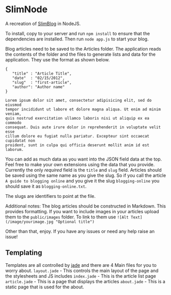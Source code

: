SlimNode
========

A recreation of [SlimBlog](https://github.com/davidsivocha/slimblog) in NodeJS.

To install, copy to your server and run `npm install` to ensure that the dependencies are installed. Then run `node app.js` to start your blog.

Blog articles need to be saved to the Articles folder. The application reads the contents of the folder and the files to generate lists and data for the application. They use the format as shown below.

	{
	   "title" : "Article Title",
	   "date"  : "02/15/2012",
	   "slug"  : "first-article",
	   "author": "Author name"
	}

	Lorem ipsum dolor sit amet, consectetur adipisicing elit, sed do eiusmod
	tempor incididunt ut labore et dolore magna aliqua. Ut enim ad minim veniam,
	quis nostrud exercitation ullamco laboris nisi ut aliquip ex ea commodo
	consequat. Duis aute irure dolor in reprehenderit in voluptate velit esse
	cillum dolore eu fugiat nulla pariatur. Excepteur sint occaecat cupidatat non
	proident, sunt in culpa qui officia deserunt mollit anim id est laborum.

You can add as much data as you want into the JSON field data at the top. Feel free to make your own extensions using the data that you provide.
Currently the only _required_ field is the `title` and `slug` field. Articles should be saved using the same name as you give the slug. So if you call the article `A guide to blogging online` and you give it the slug `blogging-online` you should save it as `blogging-online.txt`. 

The slugs are identifiers to point at the file.

Additional notes:
The blog articles should be constructed in Markdown. This provides formatting. 
If you want to include images in your articles upload them to the `public/images` folder. To link to them use `![Alt Text](/image/yourimage.jpg "Optional title")` 

Other than that, enjoy. If you have any issues or need any help raise an issue!

## Templating ##
Templates are all controlled by [jade](http://jade-lang.com/) and there are 4 Main files for you to worry about.
`layout.jade` - This controls the main layout of the page and the stylesheets and JS includes
`index.jade` - This is the article list page
`article.jade` - This is a page that displays the articles
`about.jade` - This is a static page that is used for the about. 
